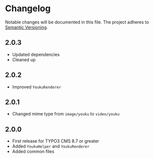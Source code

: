 Changelog
=========

Notable changes will be documented in this file. The project adheres to [Semantic Versioning].

2.0.3
-----

* Updated dependencies
* Cleaned up

2.0.2
-----

* Improved `YoukuRenderer`

2.0.1
-----

* Changed mime type from `image/youku` to `video/youku`

2.0.0
-----

* First release for TYPO3 CMS 8.7 or greater
* Added `YoukuHelper` and `YoukuRenderer`
* Added common files

[Semantic Versioning]: http://semver.org "Semantic Versioning"